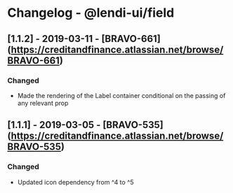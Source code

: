 # Changelog - @lendi-ui/field

## [1.1.2] - 2019-03-11 - [BRAVO-661] (https://creditandfinance.atlassian.net/browse/BRAVO-661)

### Changed
- Made the rendering of the Label container conditional on the passing of any relevant prop

## [1.1.1] - 2019-03-05 - [BRAVO-535] (https://creditandfinance.atlassian.net/browse/BRAVO-535)
 
### Changed
- Updated icon dependency from ^4 to ^5